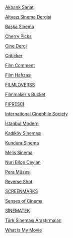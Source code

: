 <p>
<a href="https://www.akbanksanat.com/">Akbank Sanat</a>
</p>
<p>
<a href="http://www.altyazi.net/">Altyazı Sinema Dergisi</a>
</p>
<p>
<a href="http://www.baskasinema.com/">Başka Sinema</a>
</p>
<p>
<a href="https://www.thecherrypicks.com/home">Cherry Picks</a>
</p>
<p>
<a href="http://www.cinedergi.com/">Cine Dergi</a>
</p>
<p>
<a href="https://www.criticker.com/">Criticker</a>
</p>
<p>
<a href="https://www.filmcomment.com/">Film Comment</a>
</p>
<p>
<a href="https://www.filmhafizasi.com/">Film Hafızası</a>
</p>
<p>
<a href="https://www.filmloverss.com/">FILMLOVERSS</a>
</p>
<p>
<a href="https://filmmakersbucket.com/">Filmmaker's Bucket</a>
</p>
<p>
<a href="http://fipresci.org/">FIPRESCI</a>
</p>
<p>
<a href="https://icsfilm.org/">International Cinephile Society</a>
</p>
<p>
<a href="https://www.istanbulmodern.org/">İstanbul Modern</a>
</p>
<p>
<a href="http://www.kadikoysinemasi.com/">Kadıköy Sineması</a>
</p>
<p>
<a href="https://www.beykozkundura.com/sinema">Kundura Sinema</a>
</p>
<p>
<a href="http://www.melisinema.net/">Melis Sinema</a>
</p>
<p>
<a href="http://www.nuribilgeceylan.com/index.html">Nuri Bilge Ceylan</a>
</p>
<p>
<a href="https://www.peramuzesi.org.tr/">Pera Müzesi</a>
</p>
<p>
<a href="http://reverseshot.org/">Reverse Shot</a>
</p>
<p>
<a href="https://screenmarks.com/">SCREENMARKS</a>
</p>
<p>
<a href="http://sensesofcinema.com/">Senses of Cinema</a>
</p>
<p>
<a href="http://sinematek.kadikoy.bel.tr/">SİNEMATEK</a>
</p>
<p>
<a href="https://tsa.org.tr/">Türk Sineması Araştırmaları</a>
</p>
<p>
<a href="http://www.whatismymovie.com/">What is My Movie</a>
</p>
